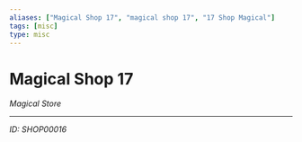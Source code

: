 ```yaml
---
aliases: ["Magical Shop 17", "magical shop 17", "17 Shop Magical"]
tags: [misc]
type: misc
---
```


# Magical Shop 17

*Magical Store*

---
*ID: SHOP00016*